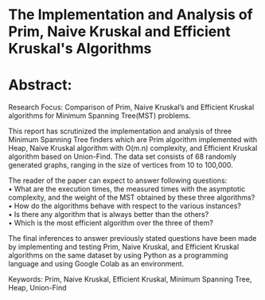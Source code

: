# The Implementation and Analysis of Prim, Naive Kruskal and Efficient Kruskal's Algorithms

# Abstract:

Research Focus: Comparison of Prim, Naive Kruskal’s and Efficient Kruskal algorithms for Minimum Spanning Tree(MST) problems.

This report has scrutinized the implementation and analysis of three Minimum Spanning Tree finders which are Prim algorithm implemented with Heap, Naive Kruskal algorithm with O(m.n) complexity, and Efficient Kruskal algorithm based on Union-Find. The data set consists of 68 randomly generated graphs, ranging in the size of vertices from 10 to 100,000.

The reader of the paper can expect to answer following questions: \
• What are the execution times, the measured times with the asymptotic complexity, and the weight of the MST obtained by these three algorithms? \
• How do the algorithms behave with respect to the various instances? \
• Is there any algorithm that is always better than the others? \
• Which is the most efficient algorithm over the three of them? 

The final inferences to answer previously stated questions have been made by implementing and testing Prim, Naive Kruskal, and Efficient Kruskal algorithms on the same dataset by using Python as a programming language and using Google Colab as an environment. 

Keywords: Prim, Naive Kruskal, Efficient Kruskal, Minimum Spanning Tree, Heap, Union-Find

